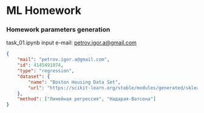 # ML Homework

### Homework parameters generation

task_01.ipynb 
input e-mail: petrov.igor.a@gmail.com

```json
{
    "mail": "petrov.igor.a@gmail.com",
    "id": 4145491074,
    "type": "regression",
    "dataset": {
        "name": "Boston Housing Data Set",
        "url": "https://scikit-learn.org/stable/modules/generated/sklearn.datasets.load_boston.html#sklearn.datasets.load_boston"
    },
    "method": ["Линейная регрессия", "Надарая-Ватсона"]
}
```

